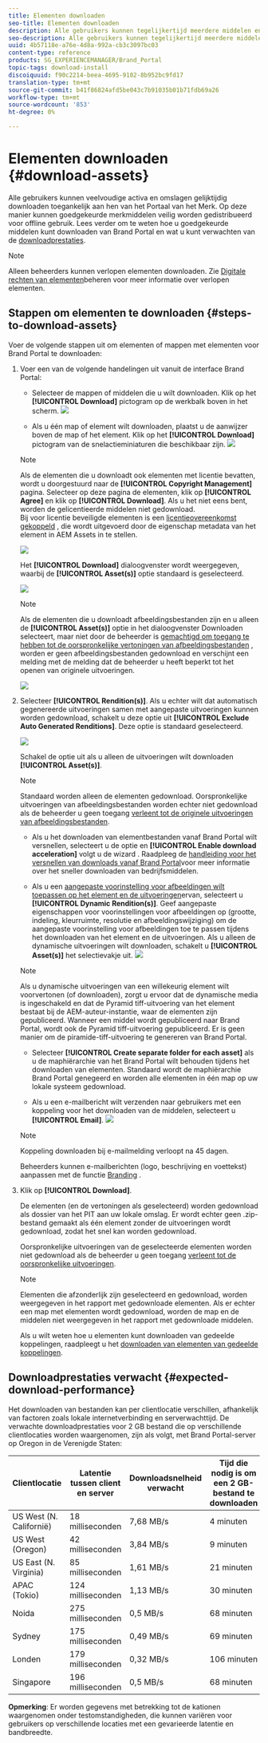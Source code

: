 ```yaml
---
title: Elementen downloaden
seo-title: Elementen downloaden
description: Alle gebruikers kunnen tegelijkertijd meerdere middelen en mappen downloaden die voor hen toegankelijk zijn. Op deze manier kunnen goedgekeurde merkmiddelen veilig worden gedistribueerd voor offline gebruik.
seo-description: Alle gebruikers kunnen tegelijkertijd meerdere middelen en mappen downloaden die voor hen toegankelijk zijn. Op deze manier kunnen goedgekeurde merkmiddelen veilig worden gedistribueerd voor offline gebruik.
uuid: 4b57118e-a76e-4d8a-992a-cb3c3097bc03
content-type: reference
products: SG_EXPERIENCEMANAGER/Brand_Portal
topic-tags: download-install
discoiquuid: f90c2214-beea-4695-9102-8b952bc9fd17
translation-type: tm+mt
source-git-commit: b41f86824afd5be043c7b91035b01b71fdb69a26
workflow-type: tm+mt
source-wordcount: '853'
ht-degree: 0%

---
```



# Elementen downloaden {#download-assets}

Alle gebruikers kunnen veelvoudige activa en omslagen gelijktijdig downloaden toegankelijk aan hen van het Portaal van het Merk. Op deze manier kunnen goedgekeurde merkmiddelen veilig worden gedistribueerd voor offline gebruik. Lees verder om te weten hoe u goedgekeurde middelen kunt downloaden van Brand Portal en wat u kunt verwachten van de [downloadprestaties](../using/brand-portal-download-users.md#main-pars-header).

>[!NOTE]
>
>Alleen beheerders kunnen verlopen elementen downloaden. Zie [Digitale rechten van elementen](../using/manage-digital-rights-of-assets.md)beheren voor meer informatie over verlopen elementen.

## Stappen om elementen te downloaden {#steps-to-download-assets}

Voer de volgende stappen uit om elementen of mappen met elementen voor Brand Portal te downloaden:

1. Voer een van de volgende handelingen uit vanuit de interface Brand Portal:

   * Selecteer de mappen of middelen die u wilt downloaden. Klik op het **[!UICONTROL Download]** pictogram op de werkbalk boven in het scherm.
   ![](assets/downloadassets-1.png)

   * Als u één map of element wilt downloaden, plaatst u de aanwijzer boven de map of het element. Klik op het **[!UICONTROL Download]** pictogram van de snelactieminiaturen die beschikbaar zijn.
   ![](assets/downloadsingleasset-1.png)

   >[!NOTE]
   >
   >Als de elementen die u downloadt ook elementen met licentie bevatten, wordt u doorgestuurd naar de **[!UICONTROL Copyright Management]** pagina. Selecteer op deze pagina de elementen, klik op **[!UICONTROL Agree]** en klik op **[!UICONTROL Download]**. Als u het niet eens bent, worden de gelicentieerde middelen niet gedownload.\
   >Bij voor licentie beveiligde elementen is een [licentieovereenkomst gekoppeld](https://helpx.adobe.com/experience-manager/6-5/assets/using/drm.html#DigitalRightsManagementinAssets) , die wordt uitgevoerd door de eigenschap [](https://helpx.adobe.com/experience-manager/6-5/assets/using/drm.html#DigitalRightsManagementinAssets) metadata van het element in AEM Assets in te stellen.

   ![](assets/licensed-asset-download-1.png)

   Het **[!UICONTROL Download]** dialoogvenster wordt weergegeven, waarbij de **[!UICONTROL Asset(s)]** optie standaard is geselecteerd.

   ![](assets/donload-assets-dialog-1.png)

   >[!NOTE]
   >
   >Als de elementen die u downloadt afbeeldingsbestanden zijn en u alleen de **[!UICONTROL Asset(s)]** optie in het dialoogvenster Downloaden selecteert, maar niet door de beheerder is [gemachtigd om toegang te hebben tot de oorspronkelijke vertoningen van afbeeldingsbestanden](../using/brand-portal-adding-users.md#main-pars-procedure-202029708) , worden er geen afbeeldingsbestanden gedownload en verschijnt een melding met de melding dat de beheerder u heeft beperkt tot het openen van originele uitvoeringen.

   ![](assets/restrictaccess-note.png)

1. Selecteer **[!UICONTROL Rendition(s)]**. Als u echter wilt dat automatisch gegenereerde uitvoeringen samen met aangepaste uitvoeringen kunnen worden gedownload, schakelt u deze optie uit **[!UICONTROL Exclude Auto Generated Renditions]**. Deze optie is standaard geselecteerd.

   ![](assets/exclude-auto-renditions.png)

   Schakel de optie uit als u alleen de uitvoeringen wilt downloaden **[!UICONTROL Asset(s)]**.

   >[!NOTE]
   >
   >Standaard worden alleen de elementen gedownload. Oorspronkelijke uitvoeringen van afbeeldingsbestanden worden echter niet gedownload als de beheerder u geen toegang [verleent tot de originele uitvoeringen van afbeeldingsbestanden](../using/brand-portal-adding-users.md#main-pars-procedure-202029708).

   * Als u het downloaden van elementbestanden vanaf Brand Portal wilt versnellen, selecteert u de optie en **[!UICONTROL Enable download acceleration]** volgt u de wizard [](../using/accelerated-download.md#main-pars-header-405749062). Raadpleeg de [handleiding voor het versnellen van downloads vanaf Brand Portal](../using/accelerated-download.md)voor meer informatie over het sneller downloaden van bedrijfsmiddelen.

   * Als u een [aangepaste voorinstelling voor afbeeldingen wilt toepassen op het element en de uitvoeringen](../using/brand-portal-image-presets.md#applyimagepresetswhendownloadingimages)ervan, selecteert u **[!UICONTROL Dynamic Rendition(s)]**. Geef aangepaste eigenschappen voor voorinstellingen voor afbeeldingen op (grootte, indeling, kleurruimte, resolutie en afbeeldingswijziging) om de aangepaste voorinstelling voor afbeeldingen toe te passen tijdens het downloaden van het element en de uitvoeringen. Als u alleen de dynamische uitvoeringen wilt downloaden, schakelt u **[!UICONTROL Asset(s)]** het selectievakje uit.
   ![](assets/dynamic-renditions.png)

   >[!NOTE]
   >
   >Als u dynamische uitvoeringen van een willekeurig element wilt voorvertonen (of downloaden), zorgt u ervoor dat de dynamische media is ingeschakeld en dat de Pyramid tiff-uitvoering van het element bestaat bij de AEM-auteur-instantie, waar de elementen zijn gepubliceerd. Wanneer een middel wordt gepubliceerd naar Brand Portal, wordt ook de Pyramid tiff-uitvoering gepubliceerd. Er is geen manier om de piramide-tiff-uitvoering te genereren van Brand Portal.

   * Selecteer **[!UICONTROL Create separate folder for each asset]** als u de maphiërarchie van het Brand Portal wilt behouden tijdens het downloaden van elementen. Standaard wordt de maphiërarchie Brand Portal genegeerd en worden alle elementen in één map op uw lokale systeem gedownload.

   * Als u een e-mailbericht wilt verzenden naar gebruikers met een koppeling voor het downloaden van de middelen, selecteert u **[!UICONTROL Email]**.
   ![](assets/download-link.png)

   >[!NOTE]
   >
   >Koppeling downloaden bij e-mailmelding verloopt na 45 dagen.
   >
   >Beheerders kunnen e-mailberichten (logo, beschrijving en voettekst) aanpassen met de functie [Branding](../using/brand-portal-branding.md) .

1. Klik op **[!UICONTROL Download]**.

   De elementen (en de vertoningen als geselecteerd) worden gedownload als dossier van het PIT aan uw lokale omslag. Er wordt echter geen .zip-bestand gemaakt als één element zonder de uitvoeringen wordt gedownload, zodat het snel kan worden gedownload.

   Oorspronkelijke uitvoeringen van de geselecteerde elementen worden niet gedownload als de beheerder u geen toegang [verleent tot de oorspronkelijke uitvoeringen](../using/brand-portal-adding-users.md#main-pars-procedure-202029708).

   >[!NOTE]
   >
   >Elementen die afzonderlijk zijn geselecteerd en gedownload, worden weergegeven in het rapport met gedownloade elementen. Als er echter een map met elementen wordt gedownload, worden de map en de middelen niet weergegeven in het rapport met gedownloade middelen.

   Als u wilt weten hoe u elementen kunt downloaden van gedeelde koppelingen, raadpleegt u het [downloaden van elementen van gedeelde koppelingen](../using/brand-portal-link-share.md#main-pars-header-1703469193).

## Downloadprestaties verwacht {#expected-download-performance}

Het downloaden van bestanden kan per clientlocatie verschillen, afhankelijk van factoren zoals lokale internetverbinding en serverwachttijd. De verwachte downloadprestaties voor 2 GB bestand die op verschillende clientlocaties worden waargenomen, zijn als volgt, met Brand Portal-server op Oregon in de Verenigde Staten:

| Clientlocatie | Latentie tussen client en server | Downloadsnelheid verwacht | Tijd die nodig is om een 2 GB-bestand te downloaden |
|-------------------------|-----------------------------------|-------------------------|------------------------------------|
| US West (N. Californië) | 18 milliseconden | 7,68 MB/s | 4 minuten |
| US West (Oregon) | 42 milliseconden | 3,84 MB/s | 9 minuten |
| US East (N. Virginia) | 85 milliseconden | 1,61 MB/s | 21 minuten |
| APAC (Tokio) | 124 milliseconden | 1,13 MB/s | 30 minuten |
| Noida | 275 milliseconden | 0,5 MB/s | 68 minuten |
| Sydney | 175 milliseconden | 0,49 MB/s | 69 minuten |
| Londen | 179 milliseconden | 0,32 MB/s | 106 minuten |
| Singapore | 196 milliseconden | 0,5 MB/s | 68 minuten |

**Opmerking**: Er worden gegevens met betrekking tot de kationen waargenomen onder testomstandigheden, die kunnen variëren voor gebruikers op verschillende locaties met een gevarieerde latentie en bandbreedte.
